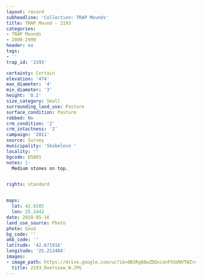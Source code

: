 ```yaml
---
layout: record
subheadline: 'Collection: TRAP Mounds'
title: TRAP Mound - 2193
categories:
- TRAP Mounds
- 2000-2999
header: no
tags:
- ''
trap_id: '2193'

certainty: Certain
elevation: '474'
max_diameter: '4'
min_diameter: '3'
height: '0.2'
size_category: Small
surrounding_land_use: Pasture
surface_condition: Pasture
robbed: No
crm_condition: '2'
crm_intactness: '2'
campaign: '2011'
source: Survey
municipality: 'Skobelevo '
locality: ''
bgcode: DS001
notes: |-
  Medium stones on top.


rights: standard


maps:
  lat: 42.6285
  lon: 25.2442
date: 2018-05-16
land_use_source: Photo
photo: Good
bg_code: ''
akb_code: ''
latitude: '42.671916'
longitude: '25.212404'
images:
- image_path: https://drive.google.com/uc?id=0B3Rg88wZDQscanFhSUNVTWZreW8
  title: 2193_Overview_W.JPG
---
```

